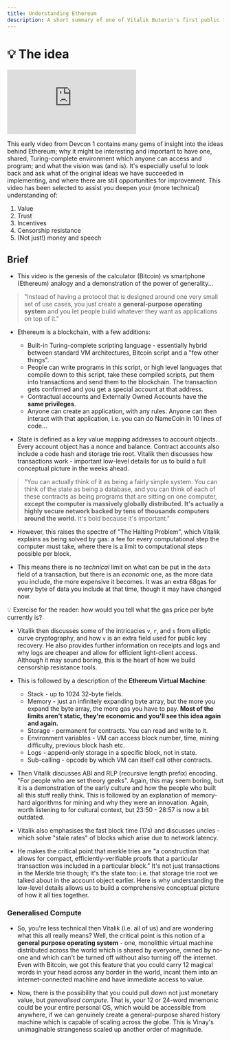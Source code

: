 ```yaml
---
title: Understanding Ethereum
description: A short summary of one of Vitalik Buterin's first public talks on Ethereum, taken from DevCon 1 in London.
---
```


# 💡 The idea

<iframe class="video-frame" src="https://www.youtube-nocookie.com/embed/gjwr-7PgpN8" frameborder="0" allow="accelerometer; autoplay; encrypted-media; gyroscope; picture-in-picture" allowfullscreen></iframe>

This early video from Devcon 1 contains many gems of insight into the ideas behind Ethereum; why it might be interesting and important to have one, shared, Turing-complete environment which anyone can access and program; and what the vision was (and is). It's especially useful to look back and ask what of the original ideas we have succeeded in implementing, and where there are still opportunities for improvement. This video has been selected to assist you deepen your (more technical) understanding of:

1. Value
2. Trust
3. Incentives
4. Censorship resistance
5. (Not just!) money and speech

## Brief

- This video is the genesis of the calculator (Bitcoin) vs smartphone (Ethereum) analogy and a demonstration of the power of generality...

> "Instead of having a protocol that is designed around one very small set of use cases, you just create a **general-purpose operating system** and you let people build whatever they want as applications on top of it."

- Ethereum is a blockchain, with a few additions:
    - Built-in Turing-complete scripting language - essentially hybrid between standard VM architectures, Bitcoin script and a "few other things".
    - People can write programs in this script, or high level languages that compile down to this script, take these compiled scripts, put them into transactions and send them to the blockchain. The transaction gets confirmed and you get a special account at that address.
    - Contractual accounts and Externally Owned Accounts have the **same privileges**.
    - Anyone can create an application, with any rules. Anyone can then interact with that application, i.e. you can do NameCoin in 10 lines of code...

- State is defined as a key value mapping addresses to account objects. Every account object has a nonce and balance. Contract accounts also include a code hash and storage trie root. Vitalik then discusses how transactions work - important low-level details for us to build a full conceptual picture in the weeks ahead.

> "You can actually think of it as being a fairly simple system. You can think of the state as being a database, and you can think of each of these contracts as being programs that are sitting on one computer, **except the computer is massively globally distributed. It's actually a highly secure network backed by tens of thousands computers around the world.** It's bold because it's important."

- However, this raises the spectre of "The Halting Problem", which Vitalik explains as being solved by gas: a fee for every computational step the computer must take, where there is a limit to computational steps possible per block.

- This means there is no *technical* limit on what can be put in the `data` field of a transaction, but there is an *economic* one, as the more data you include, the more expensive it becomes. It was an extra 68gas for every byte of data you include at that time, though it may have changed now. 

<div class="lightbulb">
💡 Exercise for the reader: how would you tell what the gas price per byte currently is?
</div>

- Vitalik then discusses some of the intricacies `v`, `r`, and `s` from elliptic curve cryptography, and how `v` is an extra field used for public key recovery. He also provides further information on receipts and logs and why logs are cheaper and allow for efficient light-client access. Although it may sound boring, this is the heart of how we build censorship resistance tools.

- This is followed by a description of the **Ethereum Virtual Machine**:
    - Stack - up to 1024 32-byte fields.
    - Memory - just an infinitely expanding byte array, but the more you expand the byte array, the more gas you have to pay. **Most of the limits aren't static, they're economic and you'll see this idea again and again.**
    - Storage - permanent for contracts. You can read and write to it.
    - Environment variables - VM can access block number, time, mining difficulty, previous block hash etc.
    - Logs - append-only storage in a specific block, not in state.
    - Sub-calling - opcode by which VM can itself call other contracts.

- Then Vitalik discusses ABI and RLP (recursive length prefix) encoding. "For people who are set theory geeks". Again, this may seem boring, but it is a demonstration of the early culture and how the people who built all this stuff really think. This is followed by an explanation of memory-hard algorithms for mining and why they were an innovation. Again, worth listening to for cultural context, but 23:50 - 28:57 is now a bit outdated.

- Vitalik also emphasises the fast block time (17s) and discusses uncles - which solve "stale rates" of blocks which arise due to network latency.

- He makes the critical point that merkle tries are "a construction that allows for compact, efficiently-verifiable proofs that a particular transaction was included in a particular block." It's not just transactions in the Merkle trie though; it's the state too: i.e. that storage trie root we talked about in the account object earlier. Here is why understanding the low-level details allows us to build a comprehensive conceptual picture of how it all ties together.

### Generalised Compute

- So, you're less technical then Vitalik (i.e. all of us) and are wondering what this all really means? Well, the critical point is this notion of a **general purpose operating system** - one, monolithic virtual machine distributed across the world which is shared by everyone, owned by no-one and which can't be turned off without also turning off the internet. Even with Bitcoin, we got this feature that you could carry 12 magical words in your head across any border in the world, incant them into an internet-connected machine and have immediate access to value. 

- Now, there is the possibility that you could pull down not just monetary value, but _generalised compute_. That is, your 12 or 24-word mnemonic could be your entire personal OS, which would be accessible from anywhere, if we can genuinely create a general-purpose shared history machine which is capable of scaling across the globe. This is Vinay's unimaginable strangeness scaled up another order of magnitude.